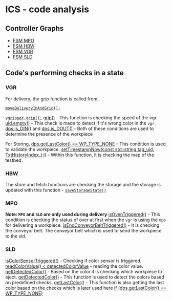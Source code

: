 # ICS - code analysis

## Controller Graphs 
* [FSM MPO](https://fischertechnik.github.io/txt_training_factory_doc/html/dot_TxtMultiProcessingStationRun.png)
* [FSM HBW](https://fischertechnik.github.io/txt_training_factory_doc/html/dot_TxtHighBayWarehouseRun.png)
* [FSM VGR](https://fischertechnik.github.io/txt_training_factory_doc/html/dot_TxtVacuumGripperRobotRun.png)
* [FSM SLD](https://fischertechnik.github.io/txt_training_factory_doc/html/dot_TxtSortingLineRun.png)

## Code's performing checks in a state
### VGR 
For delivery, the grip function is called from,

[`moveDeliveryInAndGrip();`](https://github.com/mdrahmed/txt_training_factory/blob/1ed18ad3cbdb572e658717b17052ecd8f3c344dc/TxtSmartFactoryLib/src/TxtVacuumGripperRobotRun.cpp#L355)

[`vgripper.grip();`](https://github.com/mdrahmed/txt_training_factory/blob/1ed18ad3cbdb572e658717b17052ecd8f3c344dc/TxtSmartFactoryLib/src/TxtVacuumGripperRobot.cpp#L274)
[grip()](https://github.com/mdrahmed/txt_training_factory/blob/master/TxtSmartFactoryLib/src/TxtVacuumGripper.cpp#L28) - This function is checking the speed of the vgr
[uid.empty()](https://github.com/mdrahmed/txt_training_factory/blob/1ed18ad3cbdb572e658717b17052ecd8f3c344dc/TxtSmartFactoryLib/src/TxtVacuumGripperRobotRun.cpp#L358) - This check is made to detect if it's wrong color in the `vgr`.
[dps.is_DIN()](https://github.com/mdrahmed/txt_training_factory/blob/1ed18ad3cbdb572e658717b17052ecd8f3c344dc/TxtSmartFactoryLib/src/TxtVacuumGripperRobotRun.cpp#L192) and [dps.is_DOUT()](https://github.com/mdrahmed/txt_training_factory/blob/1ed18ad3cbdb572e658717b17052ecd8f3c344dc/TxtSmartFactoryLib/src/TxtVacuumGripperRobotRun.cpp#L490) - Both of these conditions are used to determine the presence of the workpiece

For Storing,
[dps.getLastColor() == WP_TYPE_NONE](https://github.com/mdrahmed/txt_training_factory/blob/1ed18ad3cbdb572e658717b17052ecd8f3c344dc/TxtSmartFactoryLib/src/TxtVacuumGripperRobotRun.cpp#L535) - This condition is used to validate the workpiece.
[setTimestampNow(const std::string tag_uid, TxtHistoryIndex_t i)](https://github.com/mdrahmed/txt_training_factory/blob/master/TxtSmartFactoryLib/src/TxtFactoryProcessStorage.cpp#L26) - Within this function, it is checking the map of the testbed.

### HBW
The store and fetch functions are checking the storage and the storage is updated with this function - [`saveStorageState()`](https://github.com/mdrahmed/txt_training_factory/blob/master/TxtSmartFactoryLib/src/TxtHighBayWarehouseStorage.cpp#L98)

### MPO
**Note: `MPO` and `SLD` are only used during delivery**
[isOvenTriggered()](https://github.com/mdrahmed/txt_training_factory/blob/1ed18ad3cbdb572e658717b17052ecd8f3c344dc/TxtSmartFactoryLib/src/TxtMultiProcessingStationRun.cpp#L122) - This condition is checking the status of over at first when the `vgr` is using the `mpo` for delivering a workpiece.
[isEndConveyorBeltTriggered()](https://github.com/mdrahmed/txt_training_factory/blob/1ed18ad3cbdb572e658717b17052ecd8f3c344dc/TxtSmartFactoryLib/src/TxtMultiProcessingStationRun.cpp#L262) - It is checking the conveyor belt. The conveyor belt which is used to send the workpiece to the sld. 

### SLD
[isColorSensorTriggered()](https://github.com/mdrahmed/txt_training_factory/blob/1ed18ad3cbdb572e658717b17052ecd8f3c344dc/TxtSmartFactoryLib/src/TxtSortingLineRun.cpp#L136) - Checking if color sensor is triggered.
[readColorValue() < detectedColorValue](https://github.com/mdrahmed/txt_training_factory/blob/1ed18ad3cbdb572e658717b17052ecd8f3c344dc/TxtSmartFactoryLib/src/TxtSortingLineRun.cpp#L166) - reading the color value.
[getDetectedColor()](https://github.com/mdrahmed/txt_training_factory/blob/1ed18ad3cbdb572e658717b17052ecd8f3c344dc/TxtSmartFactoryLib/src/TxtSortingLineRun.cpp#L196) - Based on the color it is checking which workpiece to eject.
[getDetectedColor()](https://github.com/mdrahmed/txt_training_factory/blob/master/TxtSmartFactoryLib/src/TxtSortingLine.cpp#L129) - This function is used to detect the colors based on predefined checks.
[getLastColor()](https://github.com/mdrahmed/txt_training_factory/blob/master/TxtSmartFactoryLib/src/TxtSortingLine.cpp#L111) - This function is also getting the last color based on the checks which is later used here [if (dps.getLastColor() == WP_TYPE_NONE)]()
